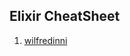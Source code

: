 Elixir CheatSheet
-----------------

1. [wilfredinni](https://github.com/wilfredinni/python-cheatsheet)


